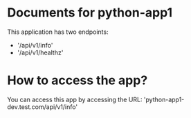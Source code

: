 # Documents for python-app1

This application has two endpoints:
- '/api/v1/info'
- '/api/v1/healthz'

# How to access the app?

You can access this app by accessing the URL: 'python-app1-dev.test.com/api/v1/info'
